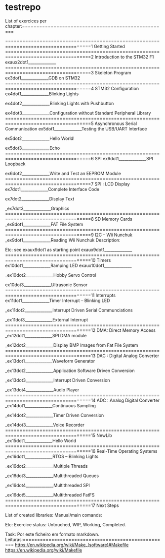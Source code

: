 # testrepo



List of exercices per chapter:===================================================

====================================================================================1 Getting Started
====================================================================================2 Introduction to the STM32 F1
exaux2dot1______________
====================================================================================3 Skeleton Program
ex3dot1______________GDB on STM32
====================================================================================4 STM32 Configuration
ex4dot1______________Blinking Lights

ex4dot2______________Blinking Lights with Pushbutton

ex4dot3______________Configuration without Standard Peripheral Library
====================================================================================5 Asynchronous Serial Communication
ex5dot1______________Testing the USB/UART Interface

ex5dot2______________Hello World!

ex5dot3______________Echo
====================================================================================6 SPI
ex6dot1______________SPI Loopback

ex6dot2______________Write and Test an EEPROM Module
====================================================================================7 SPI : LCD Display
ex7dot1______________Complete Interface Code

ex7dot2______________Display Text

_ex7dot3______________Graphics
====================================================================================8 SD Memory Cards
_ex8dot1______________FAT File System
====================================================================================9 I2C – Wii Nunchuk
_ex9dot1______________Reading Wii Nunchuk
Description:

Etc:
	see exaux9dot1 as starting point
exaux9dot1______________
====================================================================================10 Timers
ex10dot1______________Ramping LED
exaux10dot1______________

_ex10dot2______________Hobby Servo Control

ex10dot3______________Ultrasonic Sensor
====================================================================================11 Interrupts
ex11dot1______________Timer Interrupt – Blinking LED

_ex11dot2______________Interrupt Driven Serial Communciations

_ex11dot3______________External Interrupt
====================================================================================12 DMA: Direct Memory Access
_ex12dot1______________SPI DMA module

_ex12dot2______________Display BMP Images from Fat File System
====================================================================================13 DAC : Digital Analog Converter
_ex13dot1______________Waveform Generator

_ex13dot2______________Application Software Driven Conversion

_ex13dot3______________Interrupt Driven Conversion

_ex13dot4______________Audio Player
====================================================================================14 ADC : Analog Digital Converter
_ex14dot1______________Continuous Sampling

_ex14dot2______________Timer Driven Conversion

_ex14dot3______________Voice Recorder
====================================================================================15 NewLib
_ex15dot1______________Hello World
====================================================================================16 Real-Time Operating Systems
_ex16dot1______________RTOS – Blinking Lights

_ex16dot2______________Multiple Threads

_ex16dot3______________Multithreaded Queues

_ex16dot4______________Multithreaded SPI
               
_ex16dot5______________Multithreaded FatFS
====================================================================================17 Next Steps









List of created libraries:
Manual/main comands:

Etc:
Exercice status: Untouched, WIP, Working, Completed.


Task:
Por este ficheiro em formato markdown.
Leituras:===================================================
https://en.wikipedia.org/wiki/Make_(software)#Makefile
https://en.wikipedia.org/wiki/Makefile


